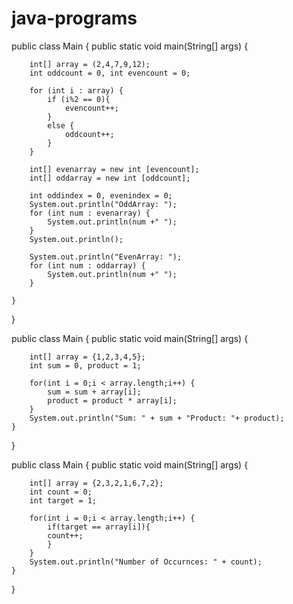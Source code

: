 # java-programs

public class Main {
    public static void main(String[] args) {
        
        int[] array = (2,4,7,9,12);
        int oddcount = 0, int evencount = 0;  
        
        for (int i : array) {
            if (i%2 == 0){
                evencount++;
            }
            else {
                oddcount++;
            }
        }
        
        int[] evenarray = new int [evencount];
        int[] oddarray = new int [oddcount];

        int oddindex = 0, evenindex = 0;
        System.out.println("OddArray: ");
        for (int num : evenarray) {
            System.out.println(num +" ");    
        }
        System.out.println();
        
        System.out.println("EvenArray: ");
        for (int num : oddarray) {
            System.out.println(num +" ");    
        }
       
    }
}

 
public class Main {
    public static void main(String[] args) {
        
        int[] array = {1,2,3,4,5};
        int sum = 0, product = 1;
        
        for(int i = 0;i < array.length;i++) {
            sum = sum + array[i];
            product = product * array[i];    
        }
        System.out.println("Sum: " + sum + "Product: "+ product);
    }
}

 
public class Main {
    public static void main(String[] args) {
        
        int[] array = {2,3,2,1,6,7,2};
        int count = 0;
        int target = 1;
        
        for(int i = 0;i < array.length;i++) {
            if(target == array[i]){
            count++;   
            }    
        }
        System.out.println("Number of Occurnces: " + count);
    }
}
 













